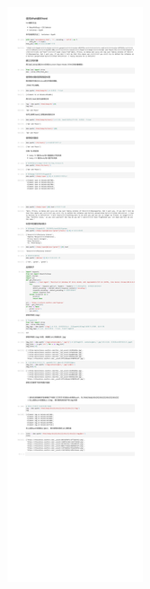 ![3.0+使用Xpath解析网页(补充).pdf_00.png](./使用Xpath解析网页(补充).assert/1746937056600-65f486ba-b3af-463e-a650-48edee09949e.png)

